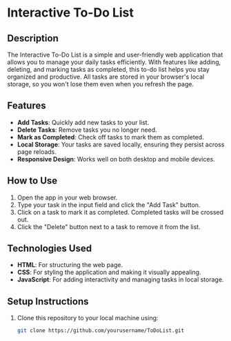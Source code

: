 # Interactive To-Do List

## Description
The Interactive To-Do List is a simple and user-friendly web application that allows you to manage your daily tasks efficiently. With features like adding, deleting, and marking tasks as completed, this to-do list helps you stay organized and productive. All tasks are stored in your browser's local storage, so you won't lose them even when you refresh the page.

## Features
- **Add Tasks**: Quickly add new tasks to your list.
- **Delete Tasks**: Remove tasks you no longer need.
- **Mark as Completed**: Check off tasks to mark them as completed.
- **Local Storage**: Your tasks are saved locally, ensuring they persist across page reloads.
- **Responsive Design**: Works well on both desktop and mobile devices.

## How to Use
1. Open the app in your web browser.
2. Type your task in the input field and click the "Add Task" button.
3. Click on a task to mark it as completed. Completed tasks will be crossed out.
4. Click the "Delete" button next to a task to remove it from the list.

## Technologies Used
- **HTML**: For structuring the web page.
- **CSS**: For styling the application and making it visually appealing.
- **JavaScript**: For adding interactivity and managing tasks in local storage.

## Setup Instructions
1. Clone this repository to your local machine using:
   ```bash
   git clone https://github.com/yourusername/ToDoList.git
